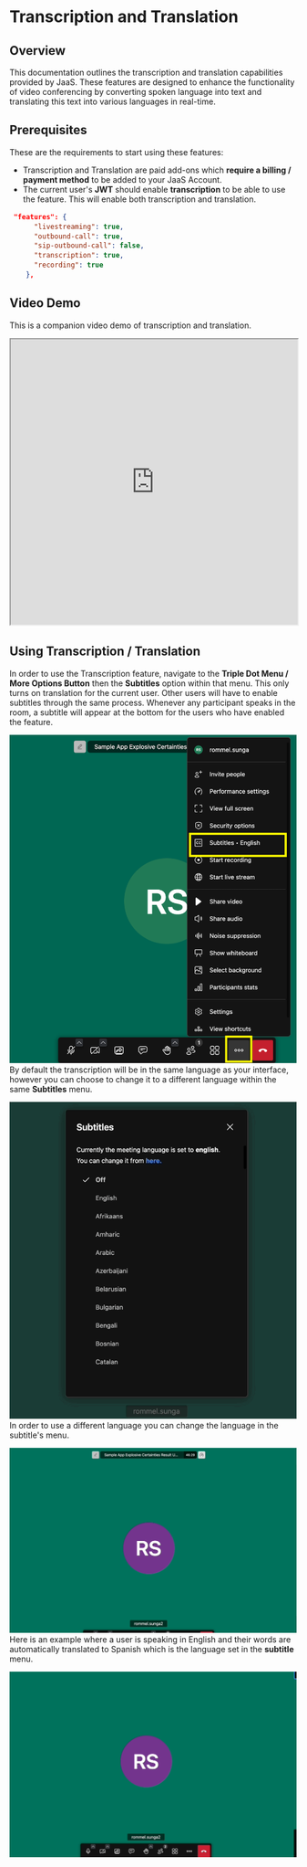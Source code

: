 # Transcription and Translation

## Overview

This documentation outlines the transcription and translation capabilities provided by JaaS. These features are designed to enhance the functionality of video conferencing by converting spoken language into text and translating this text into various languages in real-time.

## Prerequisites

These are the requirements to start using these features:

* Transcription and Translation are paid add-ons which **require a billing / payment method** to be added to your JaaS Account.
* The current user's **JWT** should enable **transcription** to be able to use the feature. This will enable both transcription and translation. 

```json
 "features": {
      "livestreaming": true,
      "outbound-call": true,
      "sip-outbound-call": false,
      "transcription": true,
      "recording": true
    },

```

## Video Demo

This is a companion video demo of transcription and translation.

  

<iframe
  src="https://www.youtube.com/embed/dhNjDrNcB-U?si=w3WN43sTjQY_y9yv"
  height="500px"
  width="100%"
  allow="picture-in-picture; web-share"
  allowFullScreen>
</iframe>

## Using Transcription / Translation

In order to use the Transcription feature, navigate to the **Triple Dot Menu / More Options Button** then the **Subtitles** option within that menu. This only turns on translation for the current user. Other users will have to enable subtitles through the same process. Whenever any participant speaks in the room, a subtitle will appear at the bottom for the users who have enabled the feature.

![](../images/4c56586-image.png)
By default the transcription will be in the same language as your interface, however you can choose to change it to a different language within the same **Subtitles** menu.

![](../images/f4f6b9c-jaas_subtitle_languages.gif)
In order to use a different language you can change the language in the subtitle's menu.

![](../images/7dc5060-jaas_translation_example.gif)
Here is an example where a user is speaking in English and their words are automatically translated to Spanish which is the language set in the **subtitle** menu.

![](../images/40b946d-jaas_spanish_translation.gif)
